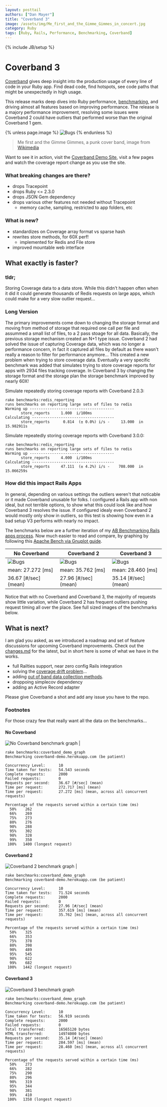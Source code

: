 ```yaml
---
layout: posttail
authors: ["Dan Mayer"]
title: "Coverband 3"
image: /assets/img/Me_first_and_the_Gimme_Gimmes_in_concert.jpg
category: Ruby
tags: [Ruby, Rails, Performance, Benchmarking, Coverband]
---
```

{% include JB/setup %}

# Coverband 3

[Coverband](https://github.com/danmayer/coverband_demo) gives deep insight into the production usage of every line of code in your Ruby app. Find dead code, find hotspots, see code paths that might be unexpectedly in high usage.

This release marks deep dives into Ruby performance, [benchmarking](https://www.mayerdan.com/ruby/2018/05/29/rubygems_benchmarks), and driving almost all features based on improving performance. The release is a majory performance improvement, resolving some issues were Coverband 2 could have outliers that performed worse than the original Coverband 1 gem.

{% unless page.image %}
![Bugs](/assets/img/Me_first_and_the_Gimme_Gimmes_in_concert.jpg)
{% endunless %}
> Me first and the Gimme Gimmes, a punk cover band, image from [Wikimedia](https://commons.wikimedia.org/wiki/File:Me_first_and_the_Gimme_Gimmes_in_concert.jpg)

Want to see it in action, visit the [Coverband Demo Site](https://coverband-demo.herokuapp.com/), visit a few pages and watch the coverage report change as you use the site.

### What breaking changes are there?

* drops Tracepoint
* drops Ruby <= 2.3.0
* drops JSON Gem dependency
* drops various other features not needed without Tracepoint
   * memory cache, sampling, restricted to app folders, etc

### What is new?

* standardizes on Coverage array format vs sparse hash
* rewrites store methods, for 60X perf!
  * implemented for Redis and File store
* improved mountable web interface   

## What exactly is faster?

### tldr;
 
Storing Coverage data to a data store. While this didn't happen often when it did it could generate thousands of Redis requests on large apps, <!--more--> which could make for a very slow outlier request...

### Long Version

The primary improvements come down to changing the storage format and moving from method of storage that required one call per file and assummed a small list of files, to a 2 pass stoage for all data. Basically, the previous storage mechanism created an N+1 type issue. Coverband 2 had solved the issue of capturing Coverage data, which was no longer a performance concern, in fact it captured all files by default as there wasn't really a reason to filter for performance anymore... This created a new problem when trying to store coverage data. Eventually a very specific benchmark was added that simulates trying to store coverage reports for apps with 2934 files tracking coverage. In Coverband 3 by changing the storage format and the storage plan the storage benchmark improved by nearly 60X!

Simulate repeatedly storing coverage reports with Coverband 2.0.3:

```
rake benchmarks:redis_reporting
runs benchmarks on reporting large sets of files to redis
Warming up --------------------------------------
       store_reports     1.000  i/100ms
Calculating -------------------------------------
       store_reports      0.814  (± 0.0%) i/s -     13.000  in  15.982911s
```
       
Simulate repeatedly storing coverage reports with Coverband 3.0.0:

```
rake benchmarks:redis_reporting
runs benchmarks on reporting large sets of files to redis
Warming up --------------------------------------
       store_reports     4.000  i/100ms
Calculating -------------------------------------
       store_reports     47.111  (± 4.2%) i/s -    708.000  in  15.066259s
```

### How did this impact Rails Apps

In general, depending on various settings the outliers weren't that noticable or it made Coverband unusable for folks. I configured a Rails app with non ideal, but not terrible options, to show what this could look like and how Coverband 3 resolves the issue. If configured idealy even Coverband 2 would mostly only show in outliers, so this test is showing how even in a bad setup V3 performs with nearly no impact.

The benchmarks below are a further iteration of my [AB Benchmarking Rails apps process](https://www.mayerdan.com/ruby/2018/03/25/ruby-benchmarking). Now much easier to read and compare, by graphing by following this [Apache Bench via Gnuplot guide](http://www.bradlanders.com/2013/04/15/apache-bench-and-gnuplot-youre-probably-doing-it-wrong/).

| No Coverband | Coverband 2 | Coverband 3 |
| --- | --- | --- |
| ![Bugs](/assets/img/no_coverband_timeseries.jpg) | ![Bugs](/assets/img/coverband_2_2_timeseries.jpg) | ![Bugs](/assets/img/coverband_3_timeseries.jpg) |
| mean: 27.272 [ms] | mean: 35.762 [ms] | mean: 28.460 [ms] |
| 36.67 [#/sec] (mean) | 27.96 [#/sec] (mean) | 35.14 [#/sec] (mean)

Notice that with no Coverband and Coverband 3, the majority of requests show little variation, while Coverband 2 has frequent outliers pushing request timing all over the place. See full sized images of the benchmarks below.

## What is next?

I am glad you asked, as we introduced a roadmap and set of feature discussions for upcoming Coverband improvements. Check out the [changes.md](https://github.com/danmayer/coverband/blob/master/changes.md) for the latest, but in short here is some of what we have in the works.

* full Railties support, near zero config Rails integration
* solving the [coverage drift problem](https://github.com/danmayer/coverband/issues/118)... 
* adding [out of band data collection methods](https://github.com/danmayer/coverband/issues/124).
* droppoing simplecov dependency 
* adding an Active Record adapter

Please give Coverband a shot and add any issue you have to the repo.

### Footnotes
 
For those crazy few that really want all the data on the benchmarks...

#### No Coverband

![No Coverband benchmark graph](/assets/img/no_coverband_timeseries.jpg) | 

```
rake benchmarks:coverband_demo_graph
Benchmarking coverband-demo.herokuapp.com (be patient)

Concurrency Level:      10
Time taken for tests:   54.543 seconds
Complete requests:      2000
Failed requests:        0
Requests per second:    36.67 [#/sec] (mean)
Time per request:       272.717 [ms] (mean)
Time per request:       27.272 [ms] (mean, across all concurrent requests)

Percentage of the requests served within a certain time (ms)
  50%    262
  66%    269
  75%    273
  80%    276
  90%    288
  95%    302
  98%    328
  99%    350
 100%   1400 (longest request)
```


#### Coverband 2

![Coverband 2 benchmark graph](/assets/img/coverband_2_2_timeseries.jpg) |

```
rake benchmarks:coverband_demo_graph
Benchmarking coverband-demo.herokuapp.com (be patient)

Concurrency Level:      10
Time taken for tests:   71.524 seconds
Complete requests:      2000
Failed requests:        0
Requests per second:    27.96 [#/sec] (mean)
Time per request:       357.619 [ms] (mean)
Time per request:       35.762 [ms] (mean, across all concurrent requests)

Percentage of the requests served within a certain time (ms)
  50%    325
  66%    353
  75%    378
  80%    398
  90%    489
  95%    545
  98%    622
  99%    682
 100%   1442 (longest request)
```

#### Coverband 3

![Coverband 3 benchmark graph](/assets/img/coverband_3_timeseries.jpg)

```
rake benchmarks:coverband_demo_graph
Benchmarking coverband-demo.herokuapp.com (be patient)

Concurrency Level:      10
Time taken for tests:   56.919 seconds
Complete requests:      2000
Failed requests:        0
Total transferred:      16565120 bytes
HTML transferred:       14974000 bytes
Requests per second:    35.14 [#/sec] (mean)
Time per request:       284.597 [ms] (mean)
Time per request:       28.460 [ms] (mean, across all concurrent requests)

Percentage of the requests served within a certain time (ms)
  50%    273
  66%    282
  75%    290
  80%    296
  90%    319
  95%    344
  98%    381
  99%    410
 100%   1358 (longest request)
 ```
